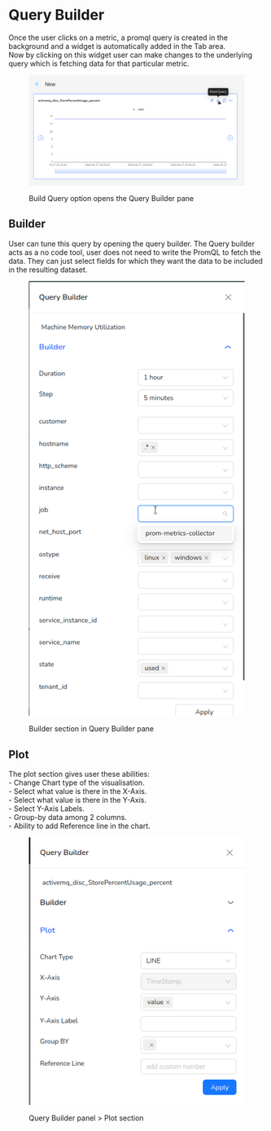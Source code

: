 # Query Builder

Once the user clicks on a metric, a promql query is created in the background and a widget is automatically added in the Tab area. \
Now by clicking on this widget user can make changes to the underlying query which is fetching data for that particular metric.

<figure><img src="../.gitbook/assets/image (171).png" alt=""><figcaption><p>Build Query option opens the Query Builder pane</p></figcaption></figure>

## Builder

User can tune this query by opening the query builder. The Query builder acts as a no code tool, user does not need to write the PromQL to fetch the data. They can just select fields for which they want the data to be included in the resulting dataset.

<figure><img src="../.gitbook/assets/image (172).png" alt=""><figcaption><p>Builder section in Query Builder pane</p></figcaption></figure>

## Plot

The plot section gives user these abilities:\
\- Change Chart type of the visualisation.\
\- Select what value is there in the X-Axis.\
\- Select what value is there in the Y-Axis.\
\- Select Y-Axis Labels.\
\- Group-by data among 2 columns.\
\- Ability to add Reference line in the chart.

<figure><img src="../.gitbook/assets/image (168).png" alt=""><figcaption><p>Query Builder panel > Plot section</p></figcaption></figure>
